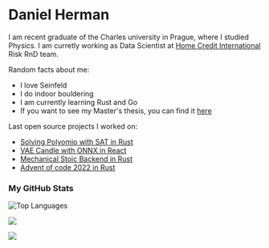 <!-- The (first) h1 will be used as the <title> of the HTML page -->
# Daniel Herman


I am recent graduate of the Charles university in Prague, where I studied Physics. I am curretly working as Data Scientist at [Home Credit International](https://www.homecredit.net/) Risk RnD team. 

Random facts about me:
- I love Seinfeld
- I do indoor bouldering 
- I am currently learning Rust and Go
- If you want to see my Master's thesis, you can find it [here](https://github.com/detrin/Master-Thesis/blob/main/thesis.pdf)

Last open source projects I worked on:
- [Solving Polyomio with SAT in Rust](https://github.com/detrin/rust-sat-polyomino)
- [VAE Candle with ONNX in React](https://github.com/detrin/VAE-candle-ONNX-react)
- [Mechanical Stoic Backend in Rust](https://github.com/detrin/mechanical-stoic-rust-api)
- [Advent of code 2022 in Rust](https://github.com/detrin/advent_of_code_2022)
### My GitHub Stats

<img src="https://github-readme-stats.vercel.app/api/top-langs/?username=detrin&langs_count=5&title_color=ffffff&text_color=ffffff&icon_color=0891b2&bg_color=1c1917&locale=en&custom_title=Top Languages&hide=css,scss,html,Dockerfile,Roff,Jupyter+Notebook,TeX" alt="Top Languages" /></a>


<a href="http://www.github.com/detrin"><img src="https://github-readme-streak-stats.herokuapp.com/?user=detrin&theme=dark#gh-dark-mode-only" /></a>

<!-- <a href="https://leetcode.com/daniel_herman/" target="_blank">
        <img src="https://leetcard.jacoblin.cool/daniel_herman?show_rank=false" alt="Leetcode Stats"/>
</a> -->

<a href="http://www.github.com/detrin"><img src="https://komarev.com/ghpvc/?username=detrin&label=Profile%20views&color=0e75b6&style=flatt" /></a>
